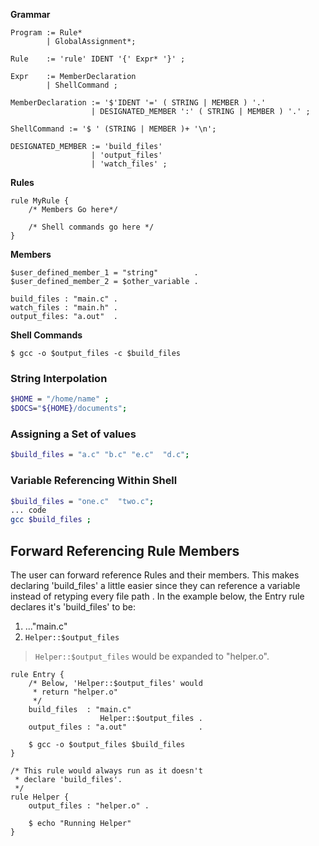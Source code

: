 **Grammar**
```ebnf
Program := Rule*
        | GlobalAssignment*;

Rule    := 'rule' IDENT '{' Expr* '}' ;

Expr    := MemberDeclaration
        | ShellCommand ;

MemberDeclaration := '$'IDENT '=' ( STRING | MEMBER ) '.'
                  | DESIGNATED_MEMBER ':' ( STRING | MEMBER ) '.' ;

ShellCommand := '$ ' (STRING | MEMBER )+ '\n';

DESIGNATED_MEMBER := 'build_files'
                  | 'output_files'
                  | 'watch_files' ;
```

**Rules**

```
rule MyRule {
    /* Members Go here*/

    /* Shell commands go here */
}
```

**Members**
```
$user_defined_member_1 = "string"        .
$user_defined_member_2 = $other_variable .

build_files : "main.c" .
watch_files : "main.h" .
output_files: "a.out"  .
```

**Shell Commands**
```
$ gcc -o $output_files -c $build_files
```
### String Interpolation
```bash
$HOME = "/home/name" ;
$DOCS="${HOME}/documents";
```
### Assigning a Set of values
```bash
$build_files = "a.c" "b.c" "e.c"  "d.c";
```
### Variable Referencing Within Shell
```bash
$build_files = "one.c"  "two.c";
... code
gcc $build_files ;
```

## Forward Referencing Rule Members
The user can forward reference Rules and their members. This makes declaring 'build_files' a little easier since they can reference a variable instead of retyping every file path . In the example
below, the Entry rule declares it's 'build_files' to be:
1) ..."main.c"
2) `Helper::$output_files`

> `Helper::$output_files` would be expanded to "helper.o".

```
rule Entry {
    /* Below, 'Helper::$output_files' would 
     * return "helper.o" 
     */
    build_files  : "main.c" 
                    Helper::$output_files .
    output_files : "a.out"                .

    $ gcc -o $output_files $build_files
}

/* This rule would always run as it doesn't 
 * declare 'build_files'. 
 */
rule Helper {
    output_files : "helper.o" .

    $ echo "Running Helper"
}
```